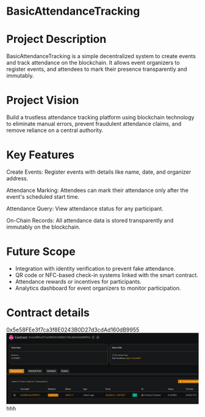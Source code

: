 # BasicAttendanceTracking

# Project Description
BasicAttendanceTracking is a simple decentralized system to create events and track attendance on the blockchain. It allows event organizers to register events, and attendees to mark their presence transparently and immutably.

# Project Vision
Build a trustless attendance tracking platform using blockchain technology to eliminate manual errors, prevent fraudulent attendance claims, and remove reliance on a central authority.

# Key Features 
Create Events: Register events with details like name, date, and organizer address.

Attendance Marking: Attendees can mark their attendance only after the event's scheduled start time.

Attendance Query: View attendance status for any participant.

On-Chain Records: All attendance data is stored transparently and immutably on the blockchain.

# Future Scope
- Integration with identity verification to prevent fake attendance.
- QR code or NFC-based check-in systems linked with the smart contract.
- Attendance rewards or incentives for participants.
- Analytics dashboard for event organizers to monitor participation.

# Contract details
0x5e58FEe3f7ca3f8E0243B0D27d3cdAd160dB9955
![alt text](image.png)
hhh